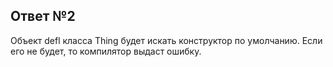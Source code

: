 ## Ответ №2

Объект defl класса Thing будет искать конструктор по умолчанию. Если его не будет, то компилятор выдаст ошибку.
